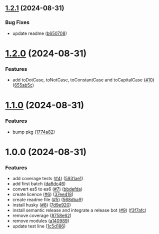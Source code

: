 ## [1.2.1](https://github.com/imevanc/casenator/compare/v1.2.0...v1.2.1) (2024-08-31)


### Bug Fixes

* update readme ([b650708](https://github.com/imevanc/casenator/commit/b65070878692acb4c362911c5751bfb499b098e4))

# [1.2.0](https://github.com/imevanc/casenator/compare/v1.1.0...v1.2.0) (2024-08-31)


### Features

* add toDotCase, toNotCase, toConstantCase and toCapitalCase ([#10](https://github.com/imevanc/casenator/issues/10)) ([655ab5c](https://github.com/imevanc/casenator/commit/655ab5c120d6267a3ff03ac1c774da149efe0a52))

# [1.1.0](https://github.com/imevanc/casenator/compare/v1.0.0...v1.1.0) (2024-08-31)


### Features

* bump pkg ([1774a82](https://github.com/imevanc/casenator/commit/1774a82047b6d5291adc9bb27df03e324be64577))

# 1.0.0 (2024-08-31)


### Features

* add coverage tests ([#4](https://github.com/imevanc/casenator/issues/4)) ([5931ae1](https://github.com/imevanc/casenator/commit/5931ae1c54048f44e7a14969ad98b4f1fc22168c))
* add first batch ([da6dc46](https://github.com/imevanc/casenator/commit/da6dc4684cb041ce8b427c85e5a7cd72329b01a2))
* convert es5 to es6 ([#7](https://github.com/imevanc/casenator/issues/7)) ([bbdefda](https://github.com/imevanc/casenator/commit/bbdefda5f87f91f7d3c04efca88421c836320043))
* create licence ([#6](https://github.com/imevanc/casenator/issues/6)) ([37ee418](https://github.com/imevanc/casenator/commit/37ee418436cfe77f2a8377a8bd6a77eaf6cf683e))
* create readme file ([#5](https://github.com/imevanc/casenator/issues/5)) ([568dba9](https://github.com/imevanc/casenator/commit/568dba99c672fba1651738d0ca2cb4eb19e94f02))
* install husky ([#8](https://github.com/imevanc/casenator/issues/8)) ([7d9e920](https://github.com/imevanc/casenator/commit/7d9e9201c4eda51911f4207b1b65a1d28349764b))
* install semantic release and integrate a release bot ([#9](https://github.com/imevanc/casenator/issues/9)) ([f3f7afc](https://github.com/imevanc/casenator/commit/f3f7afc57b109d9b845d2005c1f63c4efe82e8ac))
* remove coverage ([8758e62](https://github.com/imevanc/casenator/commit/8758e62ac80751661cb2853a0798f514e8646cc8))
* remove modules ([a140989](https://github.com/imevanc/casenator/commit/a14098933fcb4eac0294ad435dad74c4927b1822))
* update test line ([1c5d186](https://github.com/imevanc/casenator/commit/1c5d186df66b7878039da6e737e18f3ce0d37224))
